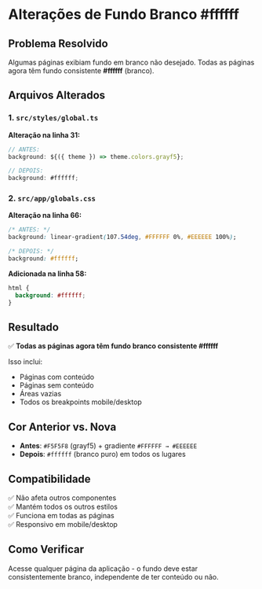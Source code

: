 # Alterações de Fundo Branco #ffffff

## Problema Resolvido
Algumas páginas exibiam fundo em branco não desejado. Todas as páginas agora têm fundo consistente **#ffffff** (branco).

## Arquivos Alterados

### 1. `src/styles/global.ts`
**Alteração na linha 31:**
```typescript
// ANTES:
background: ${({ theme }) => theme.colors.grayf5};

// DEPOIS:
background: #ffffff;
```

### 2. `src/app/globals.css`
**Alteração na linha 66:**
```css
/* ANTES: */
background: linear-gradient(107.54deg, #FFFFFF 0%, #EEEEEE 100%);

/* DEPOIS: */
background: #ffffff;
```

**Adicionada na linha 58:**
```css
html {
  background: #ffffff;
}
```

## Resultado

✅ **Todas as páginas agora têm fundo branco consistente #ffffff**

Isso inclui:
- Páginas com conteúdo
- Páginas sem conteúdo  
- Áreas vazias
- Todos os breakpoints mobile/desktop

## Cor Anterior vs. Nova

- **Antes**: `#F5F5F8` (grayf5) + gradiente `#FFFFFF → #EEEEEE`
- **Depois**: `#ffffff` (branco puro) em todos os lugares

## Compatibilidade

✅ Não afeta outros componentes  
✅ Mantém todos os outros estilos  
✅ Funciona em todas as páginas  
✅ Responsivo em mobile/desktop  

## Como Verificar

Acesse qualquer página da aplicação - o fundo deve estar consistentemente branco, independente de ter conteúdo ou não.